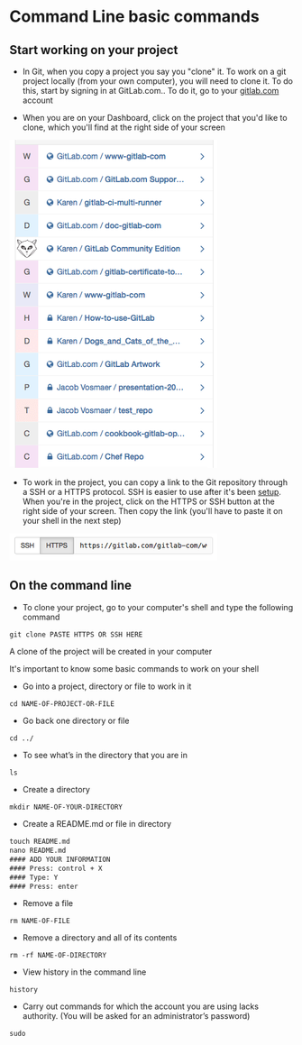 # Command Line basic commands

## Start working on your project

* In Git, when you copy a project you say you "clone" it. To work on a git project locally (from your own computer), you will need to clone it. To do this, start by signing in at GitLab.com.. To do it, go to your [gitlab.com](https://gitlab.com) account

* When you are on your Dashboard, click on the project that you'd like to clone, which you'll find at the right side of your screen

![Select a project](basicsimages/select_project.png)

* To work in the project, you can copy a link to the Git repository through a SSH or a HTTPS protocol. SSH is easier to use after it's been [setup](create-your-ssh-keys.md). When you're in the project, click on the HTTPS or SSH button at the right side of your screen. Then copy the link (you'll have to paste it on your shell in the next step)

![Copy the HTTPS or SSH](basicsimages/https.png)

## On the command line

* To clone your project, go to your computer's shell and type the following command
```
git clone PASTE HTTPS OR SSH HERE
```

A clone of the project will be created in your computer

It's important to know some basic commands to work on your shell

* Go into a project, directory or file to work in it
```
cd NAME-OF-PROJECT-OR-FILE
```

* Go back one directory or file
```
cd ../
```

* To see what’s in the directory that you are in
```
ls
```

* Create a directory
```
mkdir NAME-OF-YOUR-DIRECTORY
```

* Create a README.md or file in directory
```
touch README.md
nano README.md
#### ADD YOUR INFORMATION
#### Press: control + X
#### Type: Y
#### Press: enter
```

* Remove a file
```
rm NAME-OF-FILE
```

* Remove a directory and all of its contents
```
rm -rf NAME-OF-DIRECTORY
```

* View history in the command line
```
history
```

* Carry out commands for which the account you are using lacks authority. (You will be asked for an administrator’s password)
```
sudo
```
